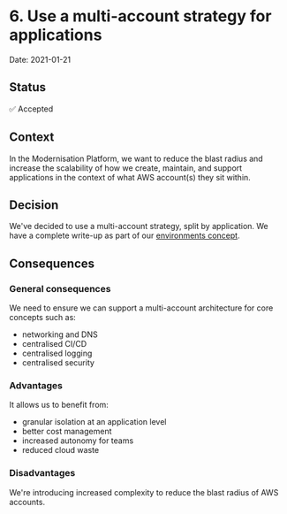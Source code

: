 # 6. Use a multi-account strategy for applications

Date: 2021-01-21

## Status

✅ Accepted

## Context

In the Modernisation Platform, we want to reduce the blast radius and increase the scalability of how we create, maintain, and support applications in the context of what AWS account(s) they sit within.

## Decision

We've decided to use a multi-account strategy, split by application. We have a complete write-up as part of our [environments concept](https://user-guide.modernisation-platform.service.justice.gov.uk/#environments-aws-accounts).

## Consequences

### General consequences

We need to ensure we can support a multi-account architecture for core concepts such as:
- networking and DNS
- centralised CI/CD
- centralised logging
- centralised security

### Advantages

It allows us to benefit from:
- granular isolation at an application level
- better cost management
- increased autonomy for teams
- reduced cloud waste

### Disadvantages

We're introducing increased complexity to reduce the blast radius of AWS accounts.
